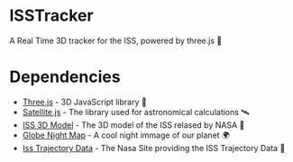 # ISSTracker
A Real Time 3D tracker for the ISS, powered by three.js 🔭


# Dependencies <br>
* [Three.js](https://threejs.org/) - 3D JavaScript library 📙<br>
* [Satellite.js](https://github.com/shashwatak/satellite-js/) - The library used for astronomical calculations 🛰️<br>
* [ISS 3D Model](https://nasa3d.arc.nasa.gov/detail/iss-c2) - The 3D model of the ISS relased by NASA 🚀<br>
* [Globe Night Map](https://earthobservatory.nasa.gov/features/NightLights/page3.php) - A cool night immage of our planet 🌍<br>
* [Iss Trajectory Data](https://spaceflight.nasa.gov/realdata/sightings/SSapplications/Post/JavaSSOP/orbit/ISS/SVPOST.html) - The Nasa Site providing the ISS Trajectory Data 🌌<br>

